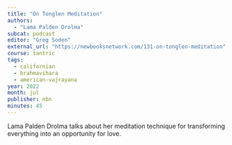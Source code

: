 ```yaml
---
title: "On Tonglen Meditation"
authors:
  - "Lama Palden Drolma"
subcat: podcast
editor: "Greg Soden"
external_url: "https://newbooksnetwork.com/131-on-tonglen-meditation"
course: tantric
tags:
  - californian
  - brahmavihara
  - american-vajrayana
year: 2022
month: jul
publisher: nbn
minutes: 45
---
```


Lama Palden Drolma talks about her meditation technique for transforming everything into an opportunity for love.
